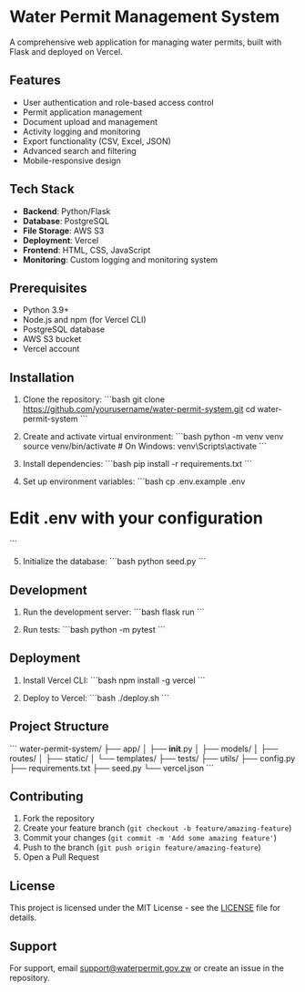 # Water Permit Management System

A comprehensive web application for managing water permits, built with Flask and deployed on Vercel.

## Features

- User authentication and role-based access control
- Permit application management
- Document upload and management
- Activity logging and monitoring
- Export functionality (CSV, Excel, JSON)
- Advanced search and filtering
- Mobile-responsive design

## Tech Stack

- **Backend**: Python/Flask
- **Database**: PostgreSQL
- **File Storage**: AWS S3
- **Deployment**: Vercel
- **Frontend**: HTML, CSS, JavaScript
- **Monitoring**: Custom logging and monitoring system

## Prerequisites

- Python 3.9+
- Node.js and npm (for Vercel CLI)
- PostgreSQL database
- AWS S3 bucket
- Vercel account

## Installation

1. Clone the repository:
\`\`\`bash
git clone https://github.com/yourusername/water-permit-system.git
cd water-permit-system
\`\`\`

2. Create and activate virtual environment:
\`\`\`bash
python -m venv venv
source venv/bin/activate  # On Windows: venv\Scripts\activate
\`\`\`

3. Install dependencies:
\`\`\`bash
pip install -r requirements.txt
\`\`\`

4. Set up environment variables:
\`\`\`bash
cp .env.example .env
# Edit .env with your configuration
\`\`\`

5. Initialize the database:
\`\`\`bash
python seed.py
\`\`\`

## Development

1. Run the development server:
\`\`\`bash
flask run
\`\`\`

2. Run tests:
\`\`\`bash
python -m pytest
\`\`\`

## Deployment

1. Install Vercel CLI:
\`\`\`bash
npm install -g vercel
\`\`\`

2. Deploy to Vercel:
\`\`\`bash
./deploy.sh
\`\`\`

## Project Structure

\`\`\`
water-permit-system/
├── app/
│   ├── __init__.py
│   ├── models/
│   ├── routes/
│   ├── static/
│   └── templates/
├── tests/
├── utils/
├── config.py
├── requirements.txt
├── seed.py
└── vercel.json
\`\`\`

## Contributing

1. Fork the repository
2. Create your feature branch (`git checkout -b feature/amazing-feature`)
3. Commit your changes (`git commit -m 'Add some amazing feature'`)
4. Push to the branch (`git push origin feature/amazing-feature`)
5. Open a Pull Request

## License

This project is licensed under the MIT License - see the [LICENSE](LICENSE) file for details.

## Support

For support, email support@waterpermit.gov.zw or create an issue in the repository.
